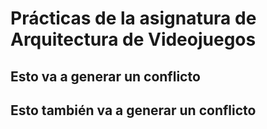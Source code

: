 # Prácticas de la asignatura de Arquitectura de Videojuegos

## Esto va a generar un conflicto
## Esto también va a generar un conflicto
